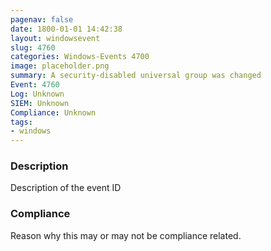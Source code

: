 ```yaml
---
pagenav: false
date: 1800-01-01 14:42:38
layout: windowsevent
slug: 4760
categories: Windows-Events 4700
image: placeholder.png
summary: A security-disabled universal group was changed
Event: 4760
Log: Unknown
SIEM: Unknown
Compliance: Unknown
tags:
- windows
---
```


### Description

Description of the event ID

### Compliance

Reason why this may or may not be compliance related.
